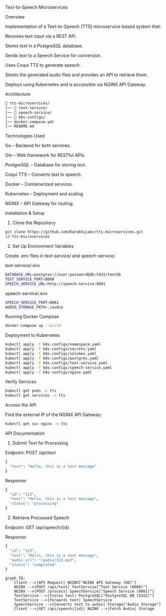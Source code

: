 Text-to-Speech Microservices

Overview

Implementation of a Text-to-Speech (TTS) microservice-based system that:

Receives text input via a REST API.

Stores text in a PostgreSQL database.

Sends text to a Speech Service for conversion.

Uses Coqui TTS to generate speech.

Stores the generated audio files and provides an API to retrieve them.

Deploys using Kubernetes and is accessible via NGINX API Gateway.


Architecture

```bash
📁 tts-microservices/
│── 📁 text-service/        
│── 📁 speech-service/      
│── 📁 k8s-configs/         
│── docker-compose.yml      
│── README.md
```

Technologies Used

Go – Backend for both services.

Gin – Web framework for RESTful APIs.

PostgreSQL – Database for storing text.

Coqui TTS – Converts text to speech.

Docker – Containerized services.

Kubernetes – Deployment and scaling.

NGINX – API Gateway for routing.

Installation & Setup

1) Clone the Repository

```bash
git clone https://github.com/Karakhujaev/tts-microservices.git
cd tts-microservices
```

2) Set Up Environment Variables

Create .env files in text-service/ and speech-service/.

text-service/.env

```bash
DATABASE_URL=postgres://user:password@db:5432/textdb
TEXT_SERVICE_PORT=8080
SPEECH_SERVICE_URL=http://speech-service:8081
```

speech-service/.env
```bash
SPEECH_SERVICE_PORT=8081
AUDIO_STORAGE_PATH=./audio
```

Running Docker Compose
```bash
docker-compose up --build
```


Deployment to Kubernetes
```bash
kubectl apply -f k8s-configs/namespace.yaml
kubectl apply -f k8s-configs/secrets.yaml
kubectl apply -f k8s-configs/volumes.yaml
kubectl apply -f k8s-configs/postgres.yaml
kubectl apply -f k8s-configs/text-service.yaml
kubectl apply -f k8s-configs/speech-service.yaml
kubectl apply -f k8s-configs/nginx.yaml
```

Verify Services
```bash
kubectl get pods -n tts
kubectl get services -n tts
```

Access the API

Find the external IP of the NGINX API Gateway:
```bash
kubectl get svc nginx -n tts
```


API Documentation

1) Submit Text for Processing

Endpoint: POST /api/text
```bash
{
  "text": "Hello, this is a test message"
}
```

Response:
```bash
{
  "id": "123",
  "text": "Hello, this is a test message",
  "status": "processing"
}
```

2) Retrieve Processed Speech

Endpoint: GET /api/speech/{id}

Response:
```bash
{
  "id": "123",
  "text": "Hello, this is a test message",
  "audio_url": "/audio/123.mp3",
  "status": "completed"
}
```


```mermaid
graph TD;
    Client -->|API Request| NGINX["NGINX API Gateway (80)"]
    NGINX -->|POST /api/text| TextService["Text Service (8080)"]
    NGINX -->|POST /process| SpeechService["Speech Service (8081)"]
    TextService -->|Stores text| PostgreSQL["PostgreSQL DB (5432)"]
    TextService -->|Forwards text| SpeechService
    SpeechService -->|Converts text to audio| Storage["Audio Storage"]
    Client -->|GET /api/speech/{id}| NGINX -->|Fetch Audio| Storage
```